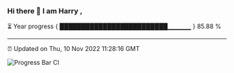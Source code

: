 ### Hi there 👋 I am Harry , 

⏳ Year progress { █████████████████████████▁▁▁▁▁ } 85.88 %

---

⏰ Updated on Thu, 10 Nov 2022 11:28:16 GMT

![Progress Bar CI](https://github.com/duykhang68/duykhang68/workflows/Progress%20Bar%20CI/badge.svg)
